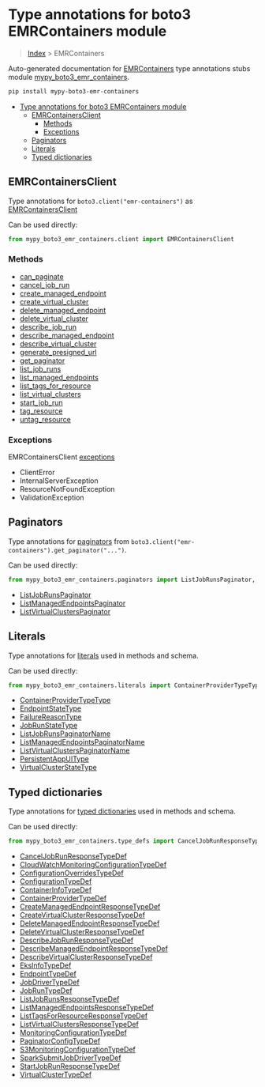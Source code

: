# Type annotations for boto3 EMRContainers module

> [Index](..) > EMRContainers

Auto-generated documentation for
[EMRContainers](https://boto3.amazonaws.com/v1/documentation/api/1.17.71/reference/services/emr-containers.html#EMRContainers)
type annotations stubs module
[mypy_boto3_emr_containers](https://pypi.org/project/mypy-boto3-emr-containers/).

```bash
pip install mypy-boto3-emr-containers
```

- [Type annotations for boto3 EMRContainers module](#type-annotations-for-boto3-emrcontainers-module)
  - [EMRContainersClient](#emrcontainersclient)
    - [Methods](#methods)
    - [Exceptions](#exceptions)
  - [Paginators](#paginators)
  - [Literals](#literals)
  - [Typed dictionaries](#typed-dictionaries)

## EMRContainersClient

Type annotations for `boto3.client("emr-containers")` as
[EMRContainersClient](./client.md)

Can be used directly:

```python
from mypy_boto3_emr_containers.client import EMRContainersClient
```

### Methods

- [can_paginate](./client.md#can_paginate)
- [cancel_job_run](./client.md#cancel_job_run)
- [create_managed_endpoint](./client.md#create_managed_endpoint)
- [create_virtual_cluster](./client.md#create_virtual_cluster)
- [delete_managed_endpoint](./client.md#delete_managed_endpoint)
- [delete_virtual_cluster](./client.md#delete_virtual_cluster)
- [describe_job_run](./client.md#describe_job_run)
- [describe_managed_endpoint](./client.md#describe_managed_endpoint)
- [describe_virtual_cluster](./client.md#describe_virtual_cluster)
- [generate_presigned_url](./client.md#generate_presigned_url)
- [get_paginator](./client.md#get_paginator)
- [list_job_runs](./client.md#list_job_runs)
- [list_managed_endpoints](./client.md#list_managed_endpoints)
- [list_tags_for_resource](./client.md#list_tags_for_resource)
- [list_virtual_clusters](./client.md#list_virtual_clusters)
- [start_job_run](./client.md#start_job_run)
- [tag_resource](./client.md#tag_resource)
- [untag_resource](./client.md#untag_resource)

### Exceptions

EMRContainersClient [exceptions](./client.md#exceptions)

- ClientError
- InternalServerException
- ResourceNotFoundException
- ValidationException

## Paginators

Type annotations for [paginators](./paginators.md) from
`boto3.client("emr-containers").get_paginator("...")`.

Can be used directly:

```python
from mypy_boto3_emr_containers.paginators import ListJobRunsPaginator, ...
```

- [ListJobRunsPaginator](./paginators.md#listjobrunspaginator)
- [ListManagedEndpointsPaginator](./paginators.md#listmanagedendpointspaginator)
- [ListVirtualClustersPaginator](./paginators.md#listvirtualclusterspaginator)

## Literals

Type annotations for [literals](./literals.md) used in methods and schema.

Can be used directly:

```python
from mypy_boto3_emr_containers.literals import ContainerProviderTypeType, ...
```

- [ContainerProviderTypeType](./literals.md#containerprovidertypetype)
- [EndpointStateType](./literals.md#endpointstatetype)
- [FailureReasonType](./literals.md#failurereasontype)
- [JobRunStateType](./literals.md#jobrunstatetype)
- [ListJobRunsPaginatorName](./literals.md#listjobrunspaginatorname)
- [ListManagedEndpointsPaginatorName](./literals.md#listmanagedendpointspaginatorname)
- [ListVirtualClustersPaginatorName](./literals.md#listvirtualclusterspaginatorname)
- [PersistentAppUIType](./literals.md#persistentappuitype)
- [VirtualClusterStateType](./literals.md#virtualclusterstatetype)

## Typed dictionaries

Type annotations for [typed dictionaries](./type_defs.md) used in methods and
schema.

Can be used directly:

```python
from mypy_boto3_emr_containers.type_defs import CancelJobRunResponseTypeDef, ...
```

- [CancelJobRunResponseTypeDef](./type_defs.md#canceljobrunresponsetypedef)
- [CloudWatchMonitoringConfigurationTypeDef](./type_defs.md#cloudwatchmonitoringconfigurationtypedef)
- [ConfigurationOverridesTypeDef](./type_defs.md#configurationoverridestypedef)
- [ConfigurationTypeDef](./type_defs.md#configurationtypedef)
- [ContainerInfoTypeDef](./type_defs.md#containerinfotypedef)
- [ContainerProviderTypeDef](./type_defs.md#containerprovidertypedef)
- [CreateManagedEndpointResponseTypeDef](./type_defs.md#createmanagedendpointresponsetypedef)
- [CreateVirtualClusterResponseTypeDef](./type_defs.md#createvirtualclusterresponsetypedef)
- [DeleteManagedEndpointResponseTypeDef](./type_defs.md#deletemanagedendpointresponsetypedef)
- [DeleteVirtualClusterResponseTypeDef](./type_defs.md#deletevirtualclusterresponsetypedef)
- [DescribeJobRunResponseTypeDef](./type_defs.md#describejobrunresponsetypedef)
- [DescribeManagedEndpointResponseTypeDef](./type_defs.md#describemanagedendpointresponsetypedef)
- [DescribeVirtualClusterResponseTypeDef](./type_defs.md#describevirtualclusterresponsetypedef)
- [EksInfoTypeDef](./type_defs.md#eksinfotypedef)
- [EndpointTypeDef](./type_defs.md#endpointtypedef)
- [JobDriverTypeDef](./type_defs.md#jobdrivertypedef)
- [JobRunTypeDef](./type_defs.md#jobruntypedef)
- [ListJobRunsResponseTypeDef](./type_defs.md#listjobrunsresponsetypedef)
- [ListManagedEndpointsResponseTypeDef](./type_defs.md#listmanagedendpointsresponsetypedef)
- [ListTagsForResourceResponseTypeDef](./type_defs.md#listtagsforresourceresponsetypedef)
- [ListVirtualClustersResponseTypeDef](./type_defs.md#listvirtualclustersresponsetypedef)
- [MonitoringConfigurationTypeDef](./type_defs.md#monitoringconfigurationtypedef)
- [PaginatorConfigTypeDef](./type_defs.md#paginatorconfigtypedef)
- [S3MonitoringConfigurationTypeDef](./type_defs.md#s3monitoringconfigurationtypedef)
- [SparkSubmitJobDriverTypeDef](./type_defs.md#sparksubmitjobdrivertypedef)
- [StartJobRunResponseTypeDef](./type_defs.md#startjobrunresponsetypedef)
- [VirtualClusterTypeDef](./type_defs.md#virtualclustertypedef)
